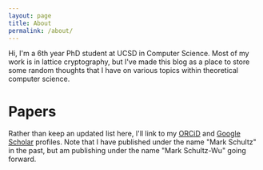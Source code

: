 ```yaml
---
layout: page
title: About
permalink: /about/
---
```


Hi, I'm a 6th year PhD student at UCSD in Computer Science.
Most of my work is in lattice cryptography, but I've made this blog as a place
to store some random thoughts that I have on various topics within theoretical
computer science.




# Papers

Rather than keep an updated list here, I'll link to my [ORCiD](https://orcid.org/0000-0001-5761-9662) and [Google Scholar](https://scholar.google.com/citations?user=gkiE2lMAAAAJ&hl=en&oi=ao) profiles.
Note that I have published under the name "Mark Schultz" in the past, but am publishing under the name "Mark Schultz-Wu" going forward.
